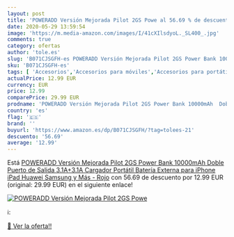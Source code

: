 ```yaml
---
layout: post
title: 'POWERADD Versión Mejorada Pilot 2GS Powe al 56.69 % de descuento'
date: 2020-05-29 13:59:54
image: 'https://m.media-amazon.com/images/I/41cXIlsdyoL._SL400_.jpg'
comments: true
category: ofertas
author: 'tole.es'
slug: 'B071CJSGFH-es POWERADD Versión Mejorada Pilot 2GS Power Bank 10000mAh...'
sku: 'B071CJSGFH-es'
tags: [ 'Accesorios','Accesorios para móviles','Accesorios para portátiles y netbooks','Cargadores y adaptadores para portátiles y netbooks','Cargadores y bases de carga para portátiles y netbooks','Comunicación móvil y accesorios','Electrónica','Fundas y carcasas para teléfonos móviles','Informática','Móviles','Móviles y smartphones libres','ipad','iphone', ]
actualPrice: 12.99 EUR
currency: EUR
price: 12.99
comparePrice: 29.99 EUR
prodname: 'POWERADD Versión Mejorada Pilot 2GS Power Bank 10000mAh  Doble Puerto de Salida  3.1A+3.1A  Cargador Portátil Batería Externa para iPhone  iPad  Huawei  Samsung y Más - Rojo'
country: 'es'
flag: '🇪🇸'
brand: ''
buyurl: 'https://www.amazon.es/dp/B071CJSGFH/?tag=tolees-21'
descuento: '56.69'
average: '12.99'
---
```


Está [POWERADD Versión Mejorada Pilot 2GS Power Bank 10000mAh  Doble Puerto de Salida  3.1A+3.1A  Cargador Portátil Batería Externa para iPhone  iPad  Huawei  Samsung y Más - Rojo](https://www.amazon.es/dp/B071CJSGFH/?tag=tolees-21) con 56.69 de descuento por 12.99 EUR (original: 29.99 EUR) en el siguiente enlace!

[![POWERADD Versión Mejorada Pilot 2GS Powe](https://m.media-amazon.com/images/I/41cXIlsdyoL._SL400_.jpg)](https://www.amazon.es/dp/B071CJSGFH/?tag=tolees-21)

ℹ️:


[🛒 Ver la oferta!!](https://www.amazon.es/dp/B071CJSGFH/?tag=tolees-21)
